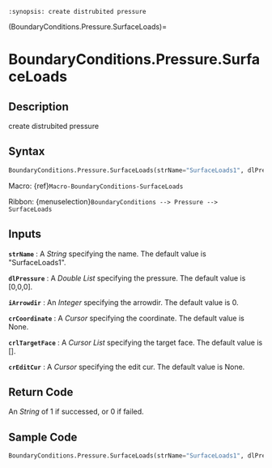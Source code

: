 ```{module} BoundaryConditions.Pressure.SurfaceLoads()
:synopsis: create distrubited pressure
```

(BoundaryConditions.Pressure.SurfaceLoads)=

# BoundaryConditions.Pressure.SurfaceLoads

## Description

create distrubited pressure

## Syntax

```python
BoundaryConditions.Pressure.SurfaceLoads(strName="SurfaceLoads1", dlPressure=[0,0,0], iArrowdir=0, crCoordinate=None, crlTargetFace=[], crEditCur=None)
```

Macro: {ref}`Macro-BoundaryConditions-SurfaceLoads`

Ribbon: {menuselection}`BoundaryConditions --> Pressure --> SurfaceLoads`

## Inputs

**`strName`**
: A _String_ specifying the name. The default value is "SurfaceLoads1".

**`dlPressure`**
: A _Double List_ specifying the pressure. The default value is [0,0,0].

**`iArrowdir`**
: An _Integer_ specifying the arrowdir. The default value is 0.

**`crCoordinate`**
: A _Cursor_ specifying the coordinate. The default value is None.

**`crlTargetFace`**
: A _Cursor List_ specifying the target face. The default value is [].

**`crEditCur`**
: A _Cursor_ specifying the edit cur. The default value is None.

## Return Code

An _String_ of 1 if successed, or 0 if failed.

## Sample Code

```python
BoundaryConditions.Pressure.SurfaceLoads(strName="SurfaceLoads1", dlPressure=[0,0,0], iArrowdir=0, crCoordinate=None, crlTargetFace=[], crEditCur=None)
```
